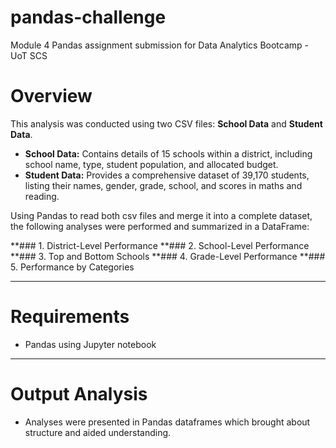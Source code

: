 # pandas-challenge
Module 4 Pandas assignment submission for Data Analytics Bootcamp - UoT SCS
# Overview
This analysis was conducted using two CSV files: **School Data** and **Student Data**.

- **School Data:** Contains details of 15 schools within a district, including school name, type, student population, and allocated budget.
- **Student Data:** Provides a comprehensive dataset of 39,170 students, listing their names, gender, grade, school, and scores in maths and reading.

Using Pandas to read both csv files and merge it into a complete dataset, the following analyses were performed and summarized in a DataFrame:

**### 1. District-Level Performance
**### 2. School-Level Performance
**### 3. Top and Bottom Schools
**### 4. Grade-Level Performance
**### 5. Performance by Categories

---
# Requirements

- Pandas using Jupyter notebook

---

# Output Analysis
 
- Analyses were presented in Pandas dataframes which brought about structure and aided understanding.
